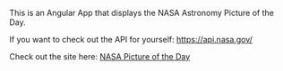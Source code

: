 This is an Angular App that displays the NASA Astronomy Picture of the Day. 

If you want to check out the API for yourself: https://api.nasa.gov/

Check out the site here: [NASA Picture of the Day](http://nasapotd.s3-website.us-east-2.amazonaws.com/)
